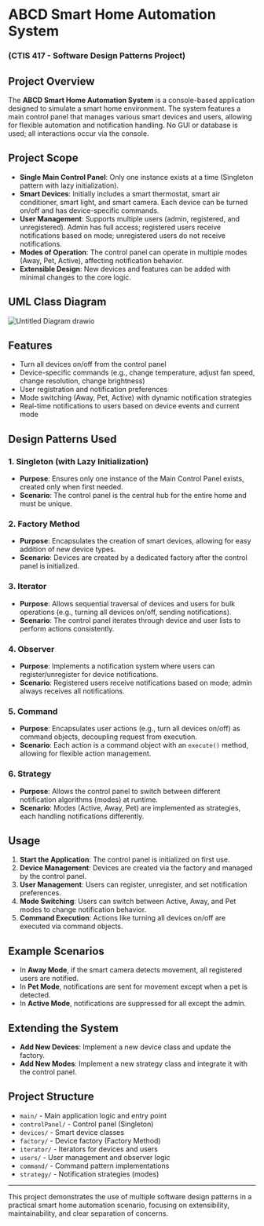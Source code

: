 # ABCD Smart Home Automation System
### (CTIS 417 - Software Design Patterns Project)

## Project Overview

The **ABCD Smart Home Automation System** is a console-based application designed to simulate a smart home environment. The system features a main control panel that manages various smart devices and users, allowing for flexible automation and notification handling. No GUI or database is used; all interactions occur via the console.

## Project Scope

- **Single Main Control Panel**: Only one instance exists at a time (Singleton pattern with lazy initialization).
- **Smart Devices**: Initially includes a smart thermostat, smart air conditioner, smart light, and smart camera. Each device can be turned on/off and has device-specific commands.
- **User Management**: Supports multiple users (admin, registered, and unregistered). Admin has full access; registered users receive notifications based on mode; unregistered users do not receive notifications.
- **Modes of Operation**: The control panel can operate in multiple modes (Away, Pet, Active), affecting notification behavior.
- **Extensible Design**: New devices and features can be added with minimal changes to the core logic.

## UML Class Diagram
![Untitled Diagram drawio](https://github.com/user-attachments/assets/0418791d-3988-4161-b7fe-e803874c39fe)

## Features

- Turn all devices on/off from the control panel
- Device-specific commands (e.g., change temperature, adjust fan speed, change resolution, change brightness)
- User registration and notification preferences
- Mode switching (Away, Pet, Active) with dynamic notification strategies
- Real-time notifications to users based on device events and current mode

## Design Patterns Used

### 1. Singleton (with Lazy Initialization)

- **Purpose**: Ensures only one instance of the Main Control Panel exists, created only when first needed.
- **Scenario**: The control panel is the central hub for the entire home and must be unique.

### 2. Factory Method

- **Purpose**: Encapsulates the creation of smart devices, allowing for easy addition of new device types.
- **Scenario**: Devices are created by a dedicated factory after the control panel is initialized.

### 3. Iterator

- **Purpose**: Allows sequential traversal of devices and users for bulk operations (e.g., turning all devices on/off, sending notifications).
- **Scenario**: The control panel iterates through device and user lists to perform actions consistently.

### 4. Observer

- **Purpose**: Implements a notification system where users can register/unregister for device notifications.
- **Scenario**: Registered users receive notifications based on mode; admin always receives all notifications.

### 5. Command

- **Purpose**: Encapsulates user actions (e.g., turn all devices on/off) as command objects, decoupling request from execution.
- **Scenario**: Each action is a command object with an `execute()` method, allowing for flexible action management.

### 6. Strategy

- **Purpose**: Allows the control panel to switch between different notification algorithms (modes) at runtime.
- **Scenario**: Modes (Active, Away, Pet) are implemented as strategies, each handling notifications differently.

## Usage

1. **Start the Application**: The control panel is initialized on first use.
2. **Device Management**: Devices are created via the factory and managed by the control panel.
3. **User Management**: Users can register, unregister, and set notification preferences.
4. **Mode Switching**: Users can switch between Active, Away, and Pet modes to change notification behavior.
5. **Command Execution**: Actions like turning all devices on/off are executed via command objects.

## Example Scenarios

- In **Away Mode**, if the smart camera detects movement, all registered users are notified.
- In **Pet Mode**, notifications are sent for movement except when a pet is detected.
- In **Active Mode**, notifications are suppressed for all except the admin.

## Extending the System

- **Add New Devices**: Implement a new device class and update the factory.
- **Add New Modes**: Implement a new strategy class and integrate it with the control panel.

## Project Structure

- `main/` - Main application logic and entry point
- `controlPanel/` - Control panel (Singleton)
- `devices/` - Smart device classes
- `factory/` - Device factory (Factory Method)
- `iterator/` - Iterators for devices and users
- `users/` - User management and observer logic
- `command/` - Command pattern implementations
- `strategy/` - Notification strategies (modes)

---

This project demonstrates the use of multiple software design patterns in a practical smart home automation scenario, focusing on extensibility, maintainability, and clear separation of concerns.

